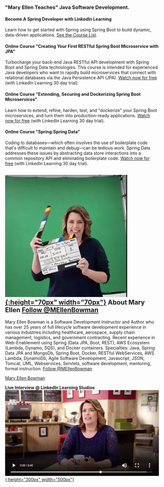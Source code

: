 ### "Mary Ellen Teaches" Java Software Development.

#### Become A Spring Developer with LinkedIn Learning
Learn how to get started with Spring using Spring Boot to build dynamic, data-driven applications. [See the Course List](https://linkedin-learning.pxf.io/1kmKB).

#### Online Course "Creating Your First RESTful Spring Boot Microservice with JPA"
Turbocharge your back-end Java RESTful API development with Spring Boot and Spring Data technologies. This course is intended for experienced Java developers who want to rapidly build microservices that connect with relational databases via the Java Persistence API (JPA). [Watch now for free](https://linkedin-learning.pxf.io/Wz1Pn) (with LinkedIn Learning 30 day trial).

#### Online Course "Extending, Securing and Dockerizing Spring Boot Microservices"
Learn how to extend, refine, harden, test, and "dockerize" your Spring Boot microservices, and turn them into production-ready applications. [Watch now for free](https://linkedin-learning.pxf.io/3aGqA) (with LinkedIn Learning 30 day trial).

#### Online Course "Spring:Spring Data"
Coding to databases—which often involves the use of boilerplate code that's difficult to maintain and debug—can be tedious work. Spring Data addresses these issues by abstracting data store interactions into a common repository API and eliminating boilerplate code. [Watch now for free](https://linkedin-learning.pxf.io/dvmPy) (with LinkedIn Learning 30 day trial).

## [![Image](action.png){:height="70px" width="70px"}](https://maryellenteaches.github.io/action.png) About Mary Ellen <a href="https://twitter.com/MEllenBowman?ref_src=twsrc%5Etfw" class="twitter-follow-button" data-show-count="false">Follow @MEllenBowman</a><script async src="https://platform.twitter.com/widgets.js" charset="utf-8"></script>

Mary Ellen Bowman is a Software Development Instructor and Author who has over 25 years of full lifecycle software development experience in various industries including healthcare, aerospace, supply chain management, logistics, and government contracting. Recent experience in Web-Enablement using Spring (Data JPA, Boot, REST), AWS Ecosystem (Lambda, Dynamo, SQS), and Docker containers.
Specialties: Java, Spring Data JPA and MongoDb, Spring Boot, Docker, RESTful WebServices, AWS Lambda, DynamoDb, Agile Software Development, Javascript, JSON, Tomcat, UML, Webservices, Servlets, software development, mentoring, formal instruction. 
<a href="https://twitter.com/MEllenBowman?ref_src=twsrc%5Etfw" class="twitter-follow-button" data-show-count="false">Follow @MEllenBowman</a><script async src="https://platform.twitter.com/widgets.js" charset="utf-8"></script>
<script type="text/javascript" src="https://platform.linkedin.com/badges/js/profile.js" async defer></script>
<div class="LI-profile-badge"  data-version="v1" data-size="medium" data-locale="en_US" data-type="horizontal" data-theme="light" data-vanity="mebowman"><a class="LI-simple-link" href='https://www.linkedin.com/in/mebowman?trk=profile-badge'>Mary Ellen Bowman</a></div>

**Live Interview @ LinkedIn Learning Studios**
[![Image](interview.png){:height="300px" width="500px"}](https://linkedin-learning.pxf.io/MV9vN)


